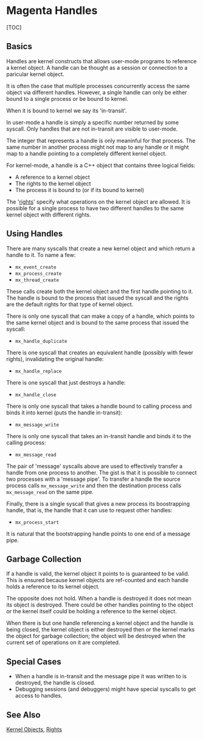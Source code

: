 # Magenta Handles

[TOC]

## Basics
Handles are kernel constructs that allows user-mode programs to
reference a kernel object. A handle can be thought as a session
or connection to a paricular kernel object.

It is often the case that multiple processes concurrently access
the same object via different handles. However, a single handle
can only be either bound to a single process or be bound to
kernel.

When it is bound to kernel we say its 'in-transit'.

In user-mode a handle is simply a specific number returned by
some syscall. Only handles that are not in-transit are visible
to user-mode.

The integer that represents a handle is only meaninful for that
process. The same number in another process might not map to any
handle or it might map to a handle pointing to a completely
different kernel object.

For kernel-mode, a handle is a C++ object that contains three
logical fields:

+ A reference to a kernel object
+ The rights to the kernel object
+ The process it is bound to (or if its bound to kernel)

The '[rights](rights.md)' specify what operations on the kernel object are
allowed. It is possible for a single process to have two different
handles to the same kernel object with different rights.

## Using Handles
There are many syscalls that create a new kernel object
and which return a handle to it. To name a few:
+ `mx_event_create`
+ `mx_process_create`
+ `mx_thread_create`

These calls create both the kernel object and the first
handle pointing to it. The handle is bound to the process that
issued the syscall and the rights are the default rights for
that type of kernel object.

There is only one syscall that can make a copy of a handle,
which points to the same kernel object and is bound to the same
process that issued the syscall:
+ `mx_handle_duplicate`

There is one syscall that creates an equivalent handle (possibly
with fewer rights), invalidating the original handle:
+ `mx_handle_replace`

There is one syscall that just destroys a handle:
+ `mx_handle_close`

There is only one syscall that takes a handle bound to calling
process and binds it into kernel (puts the handle in-transit):
+ `mx_message_write`

There is only one syscall that takes an in-transit handle and
binds it to the calling process:
+ `mx_message_read`

The pair of 'message' syscalls above are used to effectively transfer
a handle from one process to another. The gist is that it is possible
to connect two processes with a 'message pipe'. To transfer a handle
the source process calls `mx_message_write` and then the
destination process calls `mx_message_read` on the same pipe.

Finally, there is a single syscall that gives a new process its
boostrapping handle, that is, the handle that it can use to
request other handles:
+ `mx_process_start`

It is natural that the bootstrapping handle points to one end of a
message pipe.

## Garbage Collection
If a handle is valid, the kernel object it points to is guaranteed
to be valid. This is ensured because kernel objects are ref-counted
and each handle holds a reference to its kernel object.

The opposite does not hold. When a handle is destroyed it does not
mean its object is destroyed. There could be other handles pointing
to the object or the kernel itself could be holding a reference to
the kernel object.

When there is but one handle referencing a kernel object and the
handle is being closed, the kernel object is either destroyed then or
the kernel marks the object for garbage collection; the object will be
destroyed when the current set of operations on it are completed.

## Special Cases
+ When a handle is in-transit and the message pipe it was written to
is destroyed, the handle is closed.
+ Debugging sessions (and debuggers) might have special syscalls to
get access to handles.

## See Also
[Kernel Objects](kernel_objects.md),
[Rights](rights.md)

